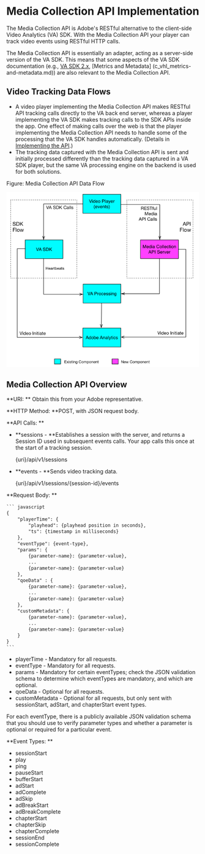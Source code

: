 # Media Collection API Implementation

The Media Collection API is Adobe's RESTful alternative to the client-side
Video Analytics (VA) SDK. With the Media Collection API your player can track
video events using RESTful HTTP calls.

The Media Collection API is essentially an adapter, acting as a server-side
version of the VA SDK. This means that some aspects of the VA SDK
documentation (e.g., [VA SDK 2.x](c_vhl_feature-js.md), [Metrics and Metadata]
(c_vhl_metrics-and-metadata.md)) are also relevant to the Media Collection API.

## **Video Tracking Data Flows**

* A video player implementing the Media Collection API makes RESTful API tracking calls directly to the VA back end server, whereas a player implementing the VA SDK makes tracking calls to the SDK APIs inside the app. One effect of making calls over the web is that the player implementing the Media Collection API needs to handle some of the processing that the VA SDK handles automatically. (Details in [Implementing the API](implement.md).)
* The tracking data captured with the Media Collection API is sent and initially processed differently than the tracking data captured in a VA SDK player, but the same VA processing engine on the backend is used for both solutions. 

Figure: Media Collection API Data Flow

![](../../.gitbook/assets/col_api_overview_simple.png)

## **Media Collection API Overview**

**URI: ** Obtain this from your Adobe representative.

**HTTP Method: **POST, with JSON request body.

**API Calls: **

* **sessions - **Establishes a session with the server, and returns a Session ID used in subsequent events calls. Your app calls this once at the start of a tracking session.
    
    {uri}/api/v1/sessions

* **events - **Sends video tracking data.
    
    {uri}/api/v1/sessions/{session-id}/events

**Request Body: **
    
    ``` javascript
    {
        "playerTime": {
            "playhead": {playhead position in seconds},
            "ts": {timestamp in milliseconds}
        },
        "eventType": {event-type},
        "params": {
            {parameter-name}: {parameter-value},
            ...
            {parameter-name}: {parameter-value}
        },
        "qoeData" : {
            {parameter-name}: {parameter-value},
            ...
            {parameter-name}: {parameter-value}
        },
        "customMetadata": {
            {parameter-name}: {parameter-value},
            ...
            {parameter-name}: {parameter-value}
        }
    }
    ```

* playerTime - Mandatory for all requests.
* eventType - Mandatory for all requests. 
* params - Mandatory for certain eventTypes; check the JSON validation schema to determine which eventTypes are mandatory, and which are optional. 
* qoeData - Optional for all requests.
* customMetadata - Optional for all requests, but only sent with sessionStart, adStart, and chapterStart event types.

For each eventType, there is a publicly available JSON validation schema that
you should use to verify parameter types and whether a parameter is optional
or required for a particular event.

**Event Types: **

* sessionStart
* play
* ping
* pauseStart
* bufferStart
* adStart
* adComplete
* adSkip
* adBreakStart
* adBreakComplete
* chapterStart
* chapterSkip
* chapterComplete
* sessionEnd
* sessionComplete

